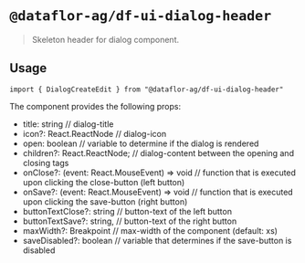# `@dataflor-ag/df-ui-dialog-header`

> Skeleton header for dialog component.

## Usage

```tsx
import { DialogCreateEdit } from "@dataflor-ag/df-ui-dialog-header"
```

The component provides the following props:
- title: string // dialog-title
- icon?: React.ReactNode // dialog-icon
-  open: boolean // variable to determine if the dialog is rendered
-  children?: React.ReactNode; // dialog-content between the opening and closing tags
- onClose?: (event: React.MouseEvent<HTMLButtonElement>) => void // function that is executed upon clicking the close-button (left button)
- onSave?: (event: React.MouseEvent<HTMLButtonElement>) => void // function that is executed upon clicking the save-button (right button)
- buttonTextClose?: string // button-text of the left button
-  buttonTextSave?: string, // button-text of the right button
- maxWidth?: Breakpoint // max-width of the component (default: xs)
- saveDisabled?: boolean // variable that determines if the save-button is disabled